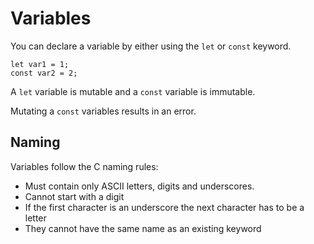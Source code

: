 # Variables

You can declare a variable by either using the `let` or `const` keyword.

```nog
let var1 = 1;
const var2 = 2;
```

A `let` variable is mutable and a `const` variable is immutable.

Mutating a `const` variables results in an error.

## Naming

Variables follow the C naming rules:

* Must contain only ASCII letters, digits and underscores.
* Cannot start with a digit
* If the first character is an underscore the next character has to be a letter
* They cannot have the same name as an existing keyword
